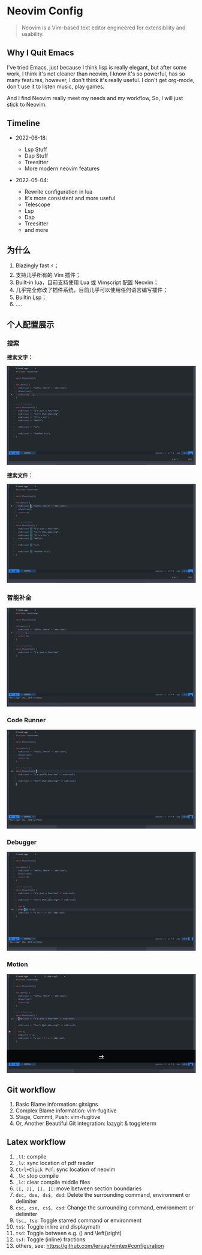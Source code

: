 # Neovim Config

> Neovim is a Vim-based text editor engineered for extensibility and usability.

## Why I Quit Emacs

I've tried Emacs, just because I think lisp is really elegant, but after some work, I think it's not cleaner than neovim, I know it's so powerful, has so many features, however, I don't think it's really useful. I don't get org-mode, don't use it to listen music, play games.

And I find Neovim really meet my needs and my workflow, So, I will just stick to Neovim.

## Timeline

- 2022-06-18:

  - Lsp Stuff
  - Dap Stuff
  - Treesitter
  - More modern neovim features

- 2022-05-04:
  - Rewrite configuration in lua
  - It's more consistent and more useful
  - Telescope
  - Lsp
  - Dap
  - Treesitter
  - and more

## 为什么

1. Blazingly fast ⚡；
2. 支持几乎所有的 Vim 插件；
3. Built-in lua，目前支持使用 Lua 或 Vimscript 配置 Neovim；
4. 几乎完全修改了插件系统，目前几乎可以使用任何语言编写插件；
5. Builtin Lsp；
6. ....

## 个人配置展示

### 搜索

**搜索文字：**

![search words](images/search.gif)

**搜索文件**：

![search files](images/search_file.gif)

### 智能补全

![lsp](images/lsp.gif)

### Code Runner

![runner](images/runner.gif)

### Debugger

![debug](images/debug.gif)

### Motion

![htop](images/hop.gif)

## Git workflow

1. Basic Blame information: gitsigns
2. Complex Blame information: vim-fugitive
3. Stage, Commit, Push: vim-fugitive
4. Or, Another Beautiful Git integration: lazygit & toggleterm

## Latex workflow

1. `,ll`: compile
2. `,lv`: sync location of pdf reader
3. `Ctrl+Click Pdf`: sync location of neovim
4. `,lk`: stop compile
5. `,lc`: clear compile middle files
6. `[[, ]], [], ][`: move between section boundaries
7. `dsc, dse, ds$, dsd`: Delete the surrounding command, environment or delimiter
8. `csc, cse, cs$, csd`: Change the surrounding command, environment or delimiter
9. `tsc, tse`: Toggle starred command or environment
10. `ts$`: Toggle inline and displaymath
11. `tsd`: Toggle between e.g. () and \left(\right)
12. `tsf`: Toggle (inline) fractions
13. others, see: <https://github.com/lervag/vimtex#configuration>
